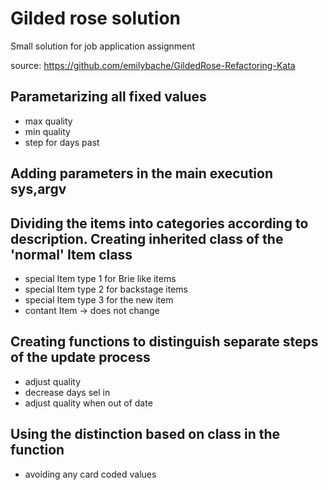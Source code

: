 # Gilded rose solution

Small solution for job application assignment 

source: <https://github.com/emilybache/GildedRose-Refactoring-Kata>


## Parametarizing all fixed values
 - max quality
 - min quality
 - step for days past
 
 ## Adding parameters in the main execution sys,argv
 
 ## Dividing the items into categories according to description. Creating inherited class of the 'normal' Item class
 - special Item type 1 for Brie like items 
 - special Item type 2 for backstage items
 - special Item type 3 for the new item
 - contant Item -> does not change 
 
 
 ## Creating functions to distinguish separate steps of the update process
 - adjust quality
 - decrease days sel in
 - adjust quality when out of date

## Using the distinction based on class in the function
 - avoiding any card coded values 
